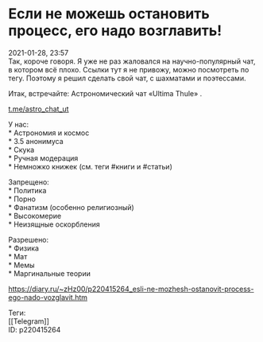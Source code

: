 Если не можешь остановить процесс, его надо возглавить!
========================================================

   
 2021-01-28, 23:57   
  Так, короче говоря. Я уже не раз жаловался на научно-популярный чат, в котором всё плохо. Ссылки тут я не привожу, можно посмотреть по тегу. Поэтому я решил сделать свой чат, с шахматами и поэтессами.   
   
 Итак, встречайте: Астрономический чат «‎Ultima Thule» .   
   
  [t.me/astro\_chat\_ut](https://t.me/astro_chat_ut)    
   
 У нас:   
 \* Астрономия и космос   
 \* 3.5 анонимуса   
 \* Скука   
 \* Ручная модерация   
 \* Немножко книжек (см. теги #книги и #статьи)   
   
 Запрещено:   
 \* Политика   
 \* Порно   
 \* Фанатизм (особенно религиозный)   
 \* Высокомерие   
 \* Неизящные оскорбления   
   
 Разрешено:   
 \* Физика   
 \* Мат   
 \* Мемы   
 \* Маргинальные теории   
    
 <https://diary.ru/~zHz00/p220415264_esli-ne-mozhesh-ostanovit-process-ego-nado-vozglavit.htm>   
   
 Теги:   
 [[Telegram]]   
 ID: p220415264